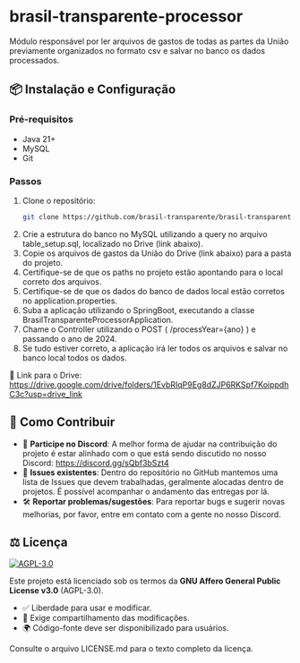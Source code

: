 # brasil-transparente-processor

Módulo responsável por ler arquivos de gastos de todas as partes da União previamente organizados no formato csv e salvar no banco os dados processados.

## 📦 Instalação e Configuração

### Pré-requisitos
- Java 21+
- MySQL
- Git

### Passos
1. Clone o repositório:
   ```bash
   git clone https://github.com/brasil-transparente/brasil-transparente-processor.git
   ```
2. Crie a estrutura do banco no MySQL utilizando a query no arquivo table_setup.sql, localizado no Drive (link abaixo).
3. Copie os arquivos de gastos da União do Drive (link abaixo) para a pasta do projeto.
4. Certifique-se de que os paths no projeto estão apontando para o local correto dos arquivos.
5. Certifique-se de que os dados do banco de dados local estão corretos no application.properties.
6. Suba a aplicação utilizando o SpringBoot, executando a classe BrasilTransparenteProcessorApplication.
7. Chame o Controller utilizando o POST ( /processYear={ano} ) e passando o ano de 2024.
8. Se tudo estiver correto, a aplicação irá ler todos os arquivos e salvar no banco local todos os dados.

📁 Link para o Drive: https://drive.google.com/drive/folders/1EvbRIqP9Eg8dZJP6RKSpf7KoippdhC3c?usp=drive_link

## 🤝 Como Contribuir
- 📌 **Participe no Discord**: A melhor forma de ajudar na contribuição do projeto é estar alinhado com o que está sendo discutido no nosso Discord:
https://discord.gg/sQbf3bSzt4
- 🐛 **Issues existentes**: Dentro do repositório no GitHub mantemos uma lista de Issues que devem trabalhadas, geralmente alocadas dentro de projetos. É possível acompanhar o andamento das entregas por lá.
- 🛠️ **Reportar problemas/sugestões**: Para reportar bugs e sugerir novas melhorias, por favor, entre em contato com a gente no nosso Discord.

## ⚖️ Licença
[![AGPL-3.0](https://img.shields.io/badge/License-AGPL_v3-blue.svg)](https://www.gnu.org/licenses/agpl-3.0)

Este projeto está licenciado sob os termos da **GNU Affero General Public License v3.0** (AGPL-3.0).
- ✅ Liberdade para usar e modificar.
- 🔁 Exige compartilhamento das modificações.
- 🌍 Código-fonte deve ser disponibilizado para usuários.

Consulte o arquivo LICENSE.md para o texto completo da licença.
